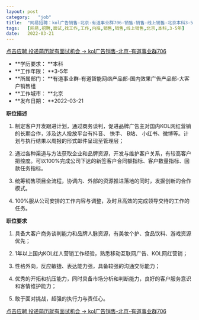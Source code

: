 ```yaml
---
layout:	post
category:	"job"
title:	"网易招聘：kol广告销售-北京-有道事业群706-销售-销售-线上销售-北京本科3-5年"
tags:	[网易,招聘,面试,找工作,工作,内推,销售,销售,线上销售,北京,本科,3-5年]
date:	2022-03-21
---
```


[点击应聘 投递简历就有面试机会 ->  kol广告销售-北京-有道事业群706](http://mobile.bole.netease.com/bole/boleDetail?id=37727&employeeId=346f03c3cda5f04c&key=all)



- **学历要求： **本科
- **工作年限： **3-5年
- **所属部门： **有道事业群-有道智能网络产品部-国内效果广告产品部-大客户销售组
- **工作城市： **北京
- **发布日期： **2022-03-21



**职位描述**

1. 制定客户开发跟进计划，通过商务谈判，促进品牌广告主对国内KOL网红营销的长期合作，涉及达人投放平台有抖音、 快手、 B站、 小红书、微博等。计划与执行结果以周报的形式邮件呈现至管理层；

2. 通过各种渠道与方法获取企业和品牌资源，开发与维护客户关系，有较高客户把控度。可以100%完成公司下达的新签客户合同额指标、客户数量指标、回款任务指标。

3. 统筹销售项目全流程，协调内、外部的资源推进落地的同时，发掘创新的合作模式。

4. 100%服从公司安排的工作内容与调整，及时且高效的完成领导交待的工作的任务。







**职位要求**

1. 具备大客户商务谈判能力和品牌人脉资源，有美妆个护、食品饮料、游戏资源优先；

2. 1年以上国内KOL红人营销工作经验，熟悉移动互联网广告、KOL网红营销；

3. 性格外向，反应敏捷、表达能力强，具备较强的沟通交际能力；

4. 优秀的开拓和抗压能力，同时具备市场分析和判断能力，良好的客户服务意识和客情维护能力；

5. 敢于面对挑战，超强的执行力与责任心。



[点击应聘 投递简历就有面试机会 ->  kol广告销售-北京-有道事业群706](http://mobile.bole.netease.com/bole/boleDetail?id=37727&employeeId=346f03c3cda5f04c&key=all)